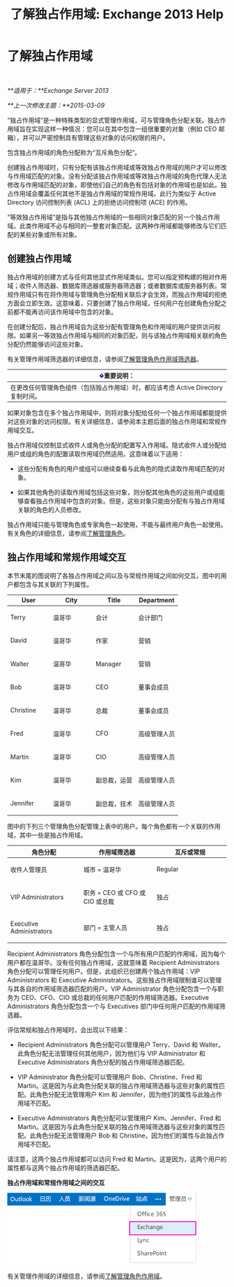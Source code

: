 ﻿---
title: '了解独占作用域: Exchange 2013 Help'
TOCTitle: 了解独占作用域
ms:assetid: 32492622-3b01-4e3b-8288-ed39525eea75
ms:mtpsurl: https://technet.microsoft.com/zh-cn/library/Dd638110(v=EXCHG.150)
ms:contentKeyID: 50490283
ms.date: 01/11/2018
mtps_version: v=EXCHG.150
ms.translationtype: HT
---

# 了解独占作用域

 

_**适用于：**Exchange Server 2013_

_**上一次修改主题：**2015-03-09_

“独占作用域”是一种特殊类型的显式管理作用域，可与管理角色分配关联。独占作用域旨在实现这样一种情况：您可以在其中包含一组很重要的对象（例如 CEO 邮箱），并可以严密控制具有管理这些对象的访问权限的用户。

包含独占作用域的角色分配称为“互斥角色分配”。

创建独占作用域时，只有分配有该独占作用域或等效独占作用域的用户才可以修改与作用域匹配的对象。没有分配该独占作用域或等效独占作用域的角色代理人无法修改与作用域匹配的对象，即使他们自己的角色有包括对象的作用域也是如此。独占作用域会覆盖任何其他不是独占作用域的常规作用域。此行为类似于 Active Directory 访问控制列表 (ACL) 上的拒绝访问控制项 (ACE) 的作用。

“等效独占作用域”是指与其他独占作用域的一些相同对象匹配的另一个独占作用域。此类作用域不必与相同的一整套对象匹配。这两种作用域都能够修改与它们匹配的某些对象或所有对象。

## 创建独占作用域

独占作用域的创建方式与任何其他显式作用域类似。您可以指定预构建的相对作用域；收件人筛选器、数据库筛选器或服务器筛选器；或者数据库或服务器列表。常规作用域只有在将作用域与管理角色分配相关联后才会生效，而独占作用域的拒绝方面会立即生效。这意味着，只要创建了独占作用域，任何用户在创建角色分配之前都不能再访问该作用域中包含的对象。

在创建分配后，独占作用域会为这些分配有管理角色和作用域的用户提供访问权限。如果另一等效独占作用域与相同的对象匹配，则与该独占作用域相关联的角色分配仍然能够访问这些对象。

有关管理作用域筛选器的详细信息，请参阅[了解管理角色作用域筛选器](understanding-management-role-scope-filters-exchange-2013-help.md)。

<table>
<thead>
<tr class="header">
<th><img src="images/Bb124558.important(EXCHG.150).gif" title="重要说明" alt="重要说明" />重要说明：</th>
</tr>
</thead>
<tbody>
<tr class="odd">
<td>在更改任何管理角色组件（包括独占作用域）时，都应该考虑 Active Directory 复制时间。</td>
</tr>
</tbody>
</table>


如果对象包含在多个独占作用域中，则将对象分配给任何一个独占作用域都能提供对这些对象的访问权限。有关详细信息，请参阅本主题后面的独占作用域和常规作用域交互。

独占作用域仅控制显式收件人或角色分配的配置写入作用域。隐式收件人或分配给用户或组的角色的配置读取作用域仍然适用。这意味着以下适用：

  - 这些分配有角色的用户或组可以继续查看与此角色的隐式读取作用域匹配的对象。

  - 如果其他角色的读取作用域包括这些对象，则分配其他角色的这些用户或组能够查看独占作用域中包含的对象。但是，这些对象只能由分配有与独占作用域关联的角色的人员修改。

独占作用域只能与管理角色或专家角色一起使用，不能与最终用户角色一起使用。有关角色的详细信息，请参阅[了解管理角色](understanding-management-roles-exchange-2013-help.md)。

## 独占作用域和常规作用域交互

本节末尾的图说明了各独占作用域之间以及与常规作用域之间如何交互。图中的用户都包含与其关联的下列属性。


<table>
<colgroup>
<col style="width: 25%" />
<col style="width: 25%" />
<col style="width: 25%" />
<col style="width: 25%" />
</colgroup>
<thead>
<tr class="header">
<th>User</th>
<th>City</th>
<th>Title</th>
<th>Department</th>
</tr>
</thead>
<tbody>
<tr class="odd">
<td><p>Terry</p></td>
<td><p>温哥华</p></td>
<td><p>会计</p></td>
<td><p>会计部门</p></td>
</tr>
<tr class="even">
<td><p>David</p></td>
<td><p>温哥华</p></td>
<td><p>作家</p></td>
<td><p>营销</p></td>
</tr>
<tr class="odd">
<td><p>Walter</p></td>
<td><p>温哥华</p></td>
<td><p>Manager</p></td>
<td><p>营销</p></td>
</tr>
<tr class="even">
<td><p>Bob</p></td>
<td><p>温哥华</p></td>
<td><p>CEO</p></td>
<td><p>董事会成员</p></td>
</tr>
<tr class="odd">
<td><p>Christine</p></td>
<td><p>温哥华</p></td>
<td><p>总裁</p></td>
<td><p>董事会成员</p></td>
</tr>
<tr class="even">
<td><p>Fred</p></td>
<td><p>温哥华</p></td>
<td><p>CFO</p></td>
<td><p>高级管理人员</p></td>
</tr>
<tr class="odd">
<td><p>Martin</p></td>
<td><p>温哥华</p></td>
<td><p>CIO</p></td>
<td><p>高级管理人员</p></td>
</tr>
<tr class="even">
<td><p>Kim</p></td>
<td><p>温哥华</p></td>
<td><p>副总裁，运营</p></td>
<td><p>高级管理人员</p></td>
</tr>
<tr class="odd">
<td><p>Jennifer</p></td>
<td><p>温哥华</p></td>
<td><p>副总裁，技术</p></td>
<td><p>高级管理人员</p></td>
</tr>
</tbody>
</table>


图中的下列三个管理角色分配管理上表中的用户。每个角色都有一个关联的作用域，其中一些是独占作用域。


<table>
<colgroup>
<col style="width: 33%" />
<col style="width: 33%" />
<col style="width: 33%" />
</colgroup>
<thead>
<tr class="header">
<th>角色分配</th>
<th>作用域筛选器</th>
<th>互斥或常规</th>
</tr>
</thead>
<tbody>
<tr class="odd">
<td><p>收件人管理员</p></td>
<td><p>城市 = 温哥华</p></td>
<td><p>Regular</p></td>
</tr>
<tr class="even">
<td><p>VIP Administrators</p></td>
<td><p>职务 = CEO 或 CFO 或 CIO 或总裁</p></td>
<td><p>独占</p></td>
</tr>
<tr class="odd">
<td><p>Executive Administrators</p></td>
<td><p>部门 = 主管人员</p></td>
<td><p>独占</p></td>
</tr>
</tbody>
</table>


Recipient Administrators 角色分配包含一个与所有用户匹配的作用域，因为每个用户都在温哥华。没有任何独占作用域，这就意味着 Recipient Administrators 角色分配可以管理任何用户。但是，此组织已创建两个独占作用域：VIP Administrators 和 Executive Administrators。这些独占作用域限制谁可以管理与其各自的作用域筛选器匹配的用户。VIP Administrator 角色分配包含一个与职务为 CEO、CFO、CIO 或总裁的任何用户匹配的作用域筛选器。Executive Administrators 角色分配包含一个与 Executives 部门中任何用户匹配的作用域筛选器。

评估常规和独占作用域时，会出现以下结果：

  - Recipient Administrators 角色分配可以管理用户 Terry、David 和 Walter。此角色分配无法管理任何其他用户，因为他们与 VIP Administrator 和 Executive Administrators 角色分配的独占作用域筛选器匹配。

  - VIP Administrator 角色分配可以管理用户 Bob、Christine、Fred 和 Martin。这是因为与此角色分配关联的独占作用域筛选器与这些对象的属性匹配。此角色分配无法管理用户 Kim 和 Jennifer，因为他们的属性与此独占作用域不匹配。

  - Executive Administrators 角色分配可以管理用户 Kim、Jennifer、Fred 和 Martin。这是因为与此角色分配关联的独占作用域筛选器与这些对象的属性匹配。此角色分配无法管理用户 Bob 和 Christine，因为他们的属性与此独占作用域不匹配。

请注意，这两个独占作用域都可以访问 Fred 和 Martin。这是因为，这两个用户的属性都与这两个独占作用域的筛选器匹配。

**独占作用域和常规作用域之间的交互**

![独占作用域和常规作用域交互](images/Dd638110.0aa26d1d-1fa6-44d8-802d-83d75cd2624c(EXCHG.150).jpg "独占作用域和常规作用域交互")

有关管理作用域的详细信息，请参阅[了解管理角色作用域](understanding-management-role-scopes-exchange-2013-help.md)。

